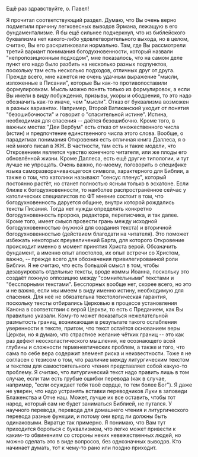 Ещё раз здравствуйте, о. Павел!

Я прочитал соответствующий раздел. Думаю, что Вы очень верно подметили причину легковесных выводов Эрмана, лежащую в его фундаментализме. Я бы ещё сильнее подчеркнул, что из библейского буквализма нет какого-либо удовлетворительного выхода, но в целом, считаю, Вы его раскритиковали нормально.
Там, где Вы рассмотрели третий вариант понимания богодухновенности, который назвали "непропозиционным подходом", мне показалось, что на самом деле пункт его надо было разбить на несколько  разных подпунктов, поскольку там есть несколько подходов, отличных друг от друга. Прежде всего, мне кажется не очень удачным выражение "мысли, изложенные в Писании", которые Вы как-то противопоставили формулировкам. Мысль можно понять только из формулировок, а если Вы имели в виду побуждения, призывы, укоры и ободрения, то это надо обозначить как-то иначе, чем "мысли".
Отказ от буквализма возможен в разных вариантах. Например, Второй Ватиканский уходит от понятия "безошибочности" и говорит о "спасительной истине". Истина, необходимая для спасения -- даётся безошибочно. Кроме того, в важных местах "Деи Вербум" есть отказ от множественного числа (истин) и предпочтение единственного числа этого слова. 
Вообще, о парадигмах понимания Откровения есть отличная книга Даллеса, я о ней много писал в ЖЖ. В частности, там есть и такие модели, что Откровением является чувство конечного читателя, или же плоды его обновлённой жизни. Кроме Даллеса, есть ещё другие типологии, и тут лучше не упрощать. Очень важно, по-моему, поговорить о специфике языка саморазворачивающегося символа, характерного для Библии, а также о том, что католики называют "сенсус пленус", который постоянно растёт, но станет полностью ясным только в эсхатоне.
Если ближе к богодухновенности, то наиболее распространённое сейчас у католических специалистов по ФТ мнение состоит в том, что богодухновенность даруется общине, внутри которой рождались тексты Писания. Тогда нет нужды определять конкретно богодухновенность пророка, редактора, переписчика, и так далее.
Кроме того, имеет смысл провести грань между исходной богодухновенностью (нужной для создания текста) и вторичной богодухновенностью (действием благодати на читателя). Это поможет избежать некоторых преувеличений Барта, для которого Откровение происходит именно в момент принятия Христа верой. Обозначить фундамент, а именно опыт апостолов, их опыт встречи со Христом, важно, -- прежде всего для обозначения привилегированной роли Библии.
Я не считаю, что есть большой смысл в том, чтобы дезавуировать отдельные тексты, вроде коммы Иоанна, поскольку это создаёт ложную оппозицию между "сомнительными" текстами и "бесспорными текстами". Бесспорных вообще нет, скорее всего, но это и не важно, если мы имеем в виду именно истину, необходимую для спасения. Для неё не обязательна текстологическая гарантия, поскольку тексты отбирались Церковью в процессе установления Канона в соответствии с верой Церкви, то есть с Преданием, как Вы правильно указали. 
Кому-то может показаться нежелательной размытость границ, возникающая в результате такого ослабления уверенности в тексте, притом, что текст остаётся основанием веры Церкви, но я думаю, что страстное желание чётких границ -- это как раз дефект неосхоластического мышления, не осознающего всей глубины и сложности герменевтических проблем, а также и того, что сама по себе вера содержит элемент риска и неизвестности. 
Тоже я не согласен с тезисом о том, что различие между литургическим текстом и текстом для самостоятельного чтения представляет собой какую-то проблему.  Я считаю, что литургический текст надо править лишь в том случае, если там есть грубые ошибки перевода (как в случае, например, "если осуждает тебя твоё сердце, то тем более Бог"). Я даже не уверен, что надо устранять вставки переводчиков Луки в заповеди Блаженства и Отче наш. Может, лучше их все оставить, чтобы тот народ, который сам не будет заниматься Библией,  не путался. У научного перевода, перевода для домашнего чтения и литургического перевода разные функции, и потому они вряд ли должны быть одинаковыми. 
Вкратце так примерно. Я понимаю, что Вам тут приходится бороться с буквализмом, что легко может привести к каким-то обвинениям со стороны неких невежественных людей, но можно сделать это в виде вопросов, без однозначных выводов. Кто начинает думать, тот к чему-то рано или поздно приходит. 
